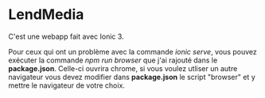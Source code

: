 # LendMedia
C'est une webapp fait avec Ionic 3.

Pour ceux qui ont un problème avec la commande <i>ionic serve</i>, vous pouvez exécuter la commande <i>npm run browser</i> que j'ai rajouté dans le <b>package.json</b>. Celle-ci ouvrira chrome, si vous voulez utliser un autre navigateur vous devez modifier dans <b>package.json</b> le script "browser" et y mettre le navigateur de votre choix.
